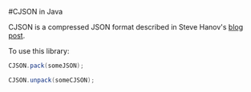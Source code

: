 #CJSON in Java

CJSON is a compressed JSON format described in Steve Hanov's [blog post](http://stevehanov.ca/blog/index.php?id=104).

To use this library:

```java
CJSON.pack(someJSON);

CJSON.unpack(someCJSON);
```
